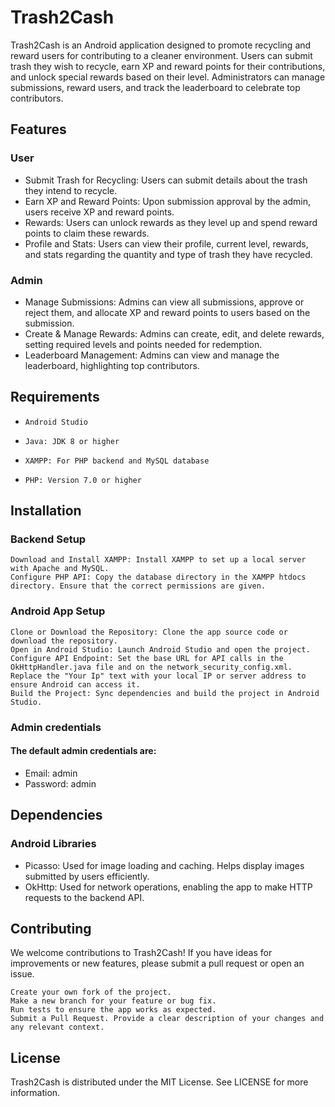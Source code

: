 # Trash2Cash

Trash2Cash is an Android application designed to promote recycling and reward users for contributing to a cleaner environment. Users can submit trash they wish to recycle, earn XP and reward points for their contributions, and unlock special rewards based on their level. Administrators can manage submissions, reward users, and track the leaderboard to celebrate top contributors.

## Features
### User

- Submit Trash for Recycling: Users can submit details about the trash they intend to recycle.
- Earn XP and Reward Points: Upon submission approval by the admin, users receive XP and reward points.
- Rewards: Users can unlock rewards as they level up and spend reward points to claim these rewards.
- Profile and Stats: Users can view their profile, current level, rewards, and stats regarding the quantity and type of trash they have recycled.

### Admin

- Manage Submissions: Admins can view all submissions, approve or reject them, and allocate XP and reward points to users based on the submission.
- Create & Manage Rewards: Admins can create, edit, and delete rewards, setting required levels and points needed for redemption.
- Leaderboard Management: Admins can view and manage the leaderboard, highlighting top contributors.

## Requirements
-     Android Studio
-     Java: JDK 8 or higher
-     XAMPP: For PHP backend and MySQL database
-     PHP: Version 7.0 or higher

## Installation
### Backend Setup
```
Download and Install XAMPP: Install XAMPP to set up a local server with Apache and MySQL.
Configure PHP API: Copy the database directory in the XAMPP htdocs directory. Ensure that the correct permissions are given.
```

### Android App Setup
```
Clone or Download the Repository: Clone the app source code or download the repository.
Open in Android Studio: Launch Android Studio and open the project.
Configure API Endpoint: Set the base URL for API calls in the OkHttpHandler.java file and on the network_security_config.xml. Replace the "Your Ip" text with your local IP or server address to ensure Android can access it.
Build the Project: Sync dependencies and build the project in Android Studio.
```

### Admin credentials
#### The default admin credentials are:
- Email: admin
- Password: admin

## Dependencies
### Android Libraries

- Picasso: Used for image loading and caching. Helps display images submitted by users efficiently.
- OkHttp: Used for network operations, enabling the app to make HTTP requests to the backend API.

## Contributing

We welcome contributions to Trash2Cash! If you have ideas for improvements or new features, please submit a pull request or open an issue.
```
Create your own fork of the project.
Make a new branch for your feature or bug fix.
Run tests to ensure the app works as expected.
Submit a Pull Request. Provide a clear description of your changes and any relevant context.
```

## License

Trash2Cash is distributed under the MIT License. See LICENSE for more information.
